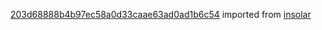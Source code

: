 [203d68888b4b97ec58a0d33caae63ad0ad1b6c54](https://github.com/insolar/insolar/commit/203d68888b4b97ec58a0d33caae63ad0ad1b6c54) imported from [insolar](https://github.com/insolar/insolar)
